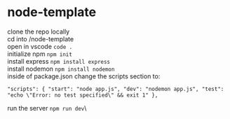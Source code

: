 # node-template

clone the repo locally\
cd into /node-template\
open in vscode      ```code .```\
initialize npm      ```npm init```\
install express     ```npm install express```\
install nodemon     ```npm install nodemon```\
inside of package.json change the scripts section to:

`"scripts": {
    "start": "node app.js",
    "dev": "nodemon app.js",
    "test": "echo \"Error: no test specified\" && exit 1"
},`

run the server      ```npm run dev```\
